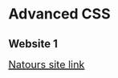 # Advanced CSS

## Website 1
<a href="https://sunnymaharshi.github.io/adv-css/Natours%20Website/" target="_blank" style="font-size:20px">Natours site link</a>